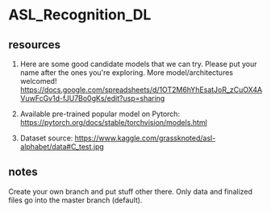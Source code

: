 # ASL_Recognition_DL

## resources
1. Here are some good candidate models that we can try. Please put your name after the ones you're exploring. More model/architectures welcomed!  
https://docs.google.com/spreadsheets/d/1OT2M6hYhEsatJoR_zCuOX4AVuwFcGv1d-fJU7Bo0gKs/edit?usp=sharing 

2. Available pre-trained popular model on Pytorch:   
https://pytorch.org/docs/stable/torchvision/models.html

3. Dataset source:
https://www.kaggle.com/grassknoted/asl-alphabet/data#C_test.jpg

## notes
Create your own branch and put stuff other there. Only data and finalized files go into the master branch (default).
